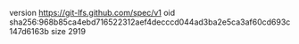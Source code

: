 version https://git-lfs.github.com/spec/v1
oid sha256:968b85ca4ebd716522312aef4decccd044ad3ba2e5ca3af60cd693c147d6163b
size 2919
